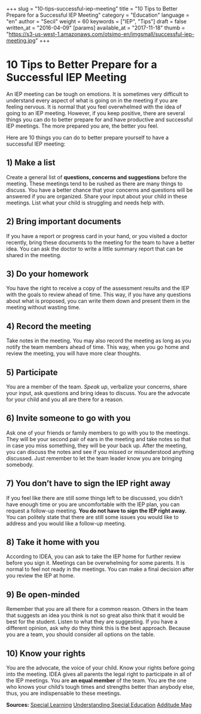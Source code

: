 +++
slug = "10-tips-successful-iep-meeting"
title = "10 Tips to Better Prepare for a Successful IEP Meeting"
category = "Education"
language = "en"
author = "Secil"
weight = 60
keywords = ["IEP", "Tips"]
draft = false
written_at = "2016-04-09"
[params]
available_at = "2017-11-18"
thumb = "https://s3-us-west-1.amazonaws.com/otsimo-en/imgsmall/successful-iep-meeting.jpg"
+++


# 10 Tips to Better Prepare for a Successful IEP Meeting

An IEP meeting can be tough on emotions. It is sometimes very difficult to understand every aspect of what is going on in the meeting if you are feeling nervous. It is normal that you feel overwhelmed with the idea of going to an IEP meeting. However, if you keep positive, there are several things you can do to better prepare for and have productive and successful IEP meetings. The more prepared you are, the better you feel.

Here are 10 things you can do to better prepare yourself to have a successful IEP meeting:

## 1) Make a list

Create a general list of **questions, concerns and suggestions** before the meeting. These meetings tend to be rushed as there are many things to discuss. You have a better chance that your concerns and questions will be answered if you are organized. Share your input about your child in these meetings. List what your child is struggling and needs help with.

## 2) Bring important documents

If you have a report or progress card in your hand, or you visited a doctor recently, bring these documents to the meeting for the team to have a better idea. You can ask the doctor to write a little summary report that can be shared in the meeting.

## 3) Do your homework

You have the right to receive a copy of the assessment results and the IEP with the goals to review ahead of time. This way, if you have any questions about what is proposed, you can write them down and present them in the meeting without wasting time.


## 4) Record the meeting

Take notes in the meeting. You may also record the meeting as long as you notify the team members ahead of time. This way, when you go home and review the meeting, you will have more clear thoughts.

## 5) Participate

You are a member of the team. _Speak up_, verbalize your concerns, share your input, ask questions and bring ideas to discuss. You are the advocate for your child and you all are there for a reason.


## 6) Invite someone to go with you

Ask one of your friends or family members to go with you to the meetings. They will be your second pair of ears in the meeting and take notes so that in case you miss something, they will be your back up. After the meeting, you can discuss the notes and see if you missed or misunderstood anything discussed. Just remember to let the team leader know you are bringing somebody.

## 7) You don’t have to sign the IEP right away

If you feel like there are still some things left to be discussed, you didn’t have enough time or you are uncomfortable with the IEP plan, you can request a follow-up meeting. **You do not have to sign the IEP right away.** You can politely state that there are still some issues you would like to address and you would like a follow-up meeting.

## 8) Take it home with you

According to IDEA, you can ask to take the IEP home for further review before you sign it. Meetings can be overwhelming for some parents. It is normal to feel not ready in the meetings. You can make a final decision after you review the IEP at home.

## 9) Be open-minded

Remember that you are all there for a common reason. Others in the team that suggests an idea you think is not so great also think that it would be best for the student. Listen to what they are suggesting. If you have a different opinion, ask why do they think this is the best approach. Because you are a team, you should consider all options on the table.

## 10) Know your rights

You are the advocate, the voice of your child. Know your rights before going into the meeting. IDEA gives all parents the legal right to participate in all of the IEP meetings. You are **an equal member** of the team. You are the one who knows your child’s tough times and strengths better than anybody else, thus, you are indispensable to these meetings.

**Sources:** [Special Learning](https://www.special-learning.com/blog/article/21) [Understanding Special Education](http://www.understandingspecialeducation.com/IEP-tips.html) [Additude Mag](https://www.additudemag.com/12-tips-successful-iep-meeting/)

